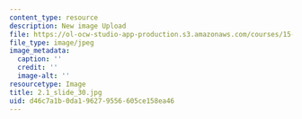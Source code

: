 ```yaml
---
content_type: resource
description: New image Upload
file: https://ol-ocw-studio-app-production.s3.amazonaws.com/courses/15-s21-nuts-and-bolts-of-business-plans-january-iap-2014/d46c7a1b0da196279556605ce158ea46_2.1_slide_30.jpg
file_type: image/jpeg
image_metadata:
  caption: ''
  credit: ''
  image-alt: ''
resourcetype: Image
title: 2.1_slide_30.jpg
uid: d46c7a1b-0da1-9627-9556-605ce158ea46
---
```

